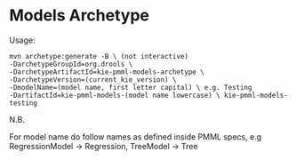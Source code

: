 Models Archetype
================

Usage:


    mvn archetype:generate -B \ (not interactive)
    -DarchetypeGroupId=org.drools \
    -DarchetypeArtifactId=kie-pmml-models-archetype \
    -DarchetypeVersion=(current_kie_version) \
    -DmodelName=(model name, first letter capital) \ e.g. Testing
    -DartifactId=kie-pmml-models-(model name lowercase) \ kie-pmml-models-testing

N.B.

For model name do follow names as defined inside PMML specs, e.g RegressionModel -> Regression, TreeModel -> Tree



